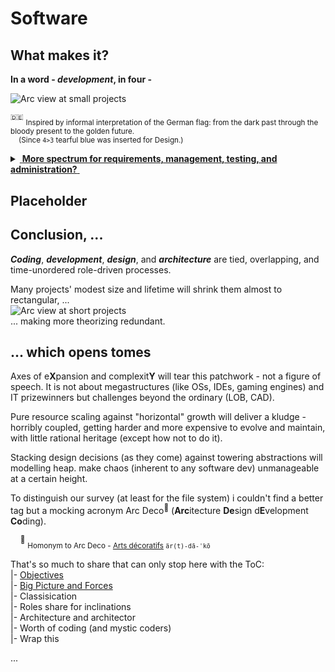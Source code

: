 # Software

## What makes it? 

**In a word - _development_, in four -** 

<picture>
  <img alt="Arc view at small projects" src="https://github.com/Kyriosity/read-write/blob/main/README+/_rsc/_img/ArcDeco/darkCode2arcGold.jpg">
</picture>

<sup>:de:</sup> <sub>Inspired by informal interpretation of the German flag: from the dark past through the bloody present to the golden future.\
&nbsp;&nbsp;&nbsp;&nbsp;(Since `4>3` tearful blue was inserted for Design.)</sub>

<details>
<summary><ins>&nbsp;<b>More spectrum for requirements, management, testing, and administration?</b>&nbsp;</ins></summary>  
&nbsp;
  
These are **external** - optional and not, minor to strong, constructive and devastating (also neutral) - forces, factors, and drives. 

Which, culturally speaking, mix, tint, blur, or shade (if not wash off) the four paints. 

Initiative and funding render the canvas. Math/logic and artistic skills, domain expertise, and creativity prop the picture.

</details>

## Placeholder

## Conclusion, ...

**_Coding_**, **_development_**, **_design_**, and **_architecture_** are tied, overlapping, and time-unordered role-driven processes.

Many projects' modest size and lifetime will shrink them almost to rectangular, ...\
<picture>
  <img alt="Arc view at short projects" src="https://github.com/Kyriosity/read-write/blob/main/README+/_rsc/_img/ArcDeco/C-D-D-A_midiPrj.jpg">
</picture>\
... making more theorizing redundant.

## ...  which opens tomes

 Axes of e**X**pansion and complexit**Y** will tear this patchwork - not a figure of speech. It is not about megastructures (like OSs, IDEs, gaming engines) and IT prizewinners but challenges beyond the ordinary (LOB, CAD).

Pure resource scaling against "horizontal" growth will deliver a kludge - horribly coupled, getting harder and more expensive to evolve and maintain, with little rational heritage (except how not to do it).

Stacking design decisions (as they come) against towering abstractions will modelling heap. make chaos (inherent to any software dev) unmanageable at a certain height. 

To distinguish our survey (at least for the file system) i couldn't find a better tag but a mocking acronym Arc&nbsp;Deco<sup>🎨</sup> (**Arc**itecture **De**sign d**E**velopment **Co**ding).

&nbsp;&nbsp;&nbsp;&nbsp;<sup>🎨</sup> <sub>Homonym to Arc&nbsp;Deco - [Arts décoratifs](https://en.wikipedia.org/wiki/Art_Deco) `är(t)-dā-ˈkō`</sub>

That's so much to share that can only stop here with the ToC:\
|- [Objectives](README+/ArcDeco/1.ArcDeco-Objective.md)\
|- [Big Picture and Forces](README+/ArcDeco/2.ArcDeco-BigPict.md)\
|- Classisication\
|- Roles share for inclinations\
|- Architecture and architector\
|- Worth of coding (and mystic coders)\
|- Wrap this

...
